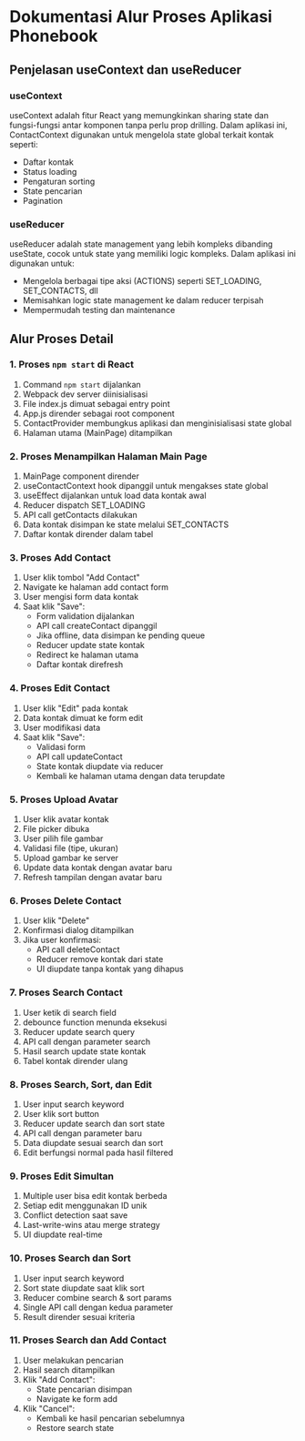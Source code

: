 # Dokumentasi Alur Proses Aplikasi Phonebook

## Penjelasan useContext dan useReducer

### useContext
useContext adalah fitur React yang memungkinkan sharing state dan fungsi-fungsi antar komponen tanpa perlu prop drilling. Dalam aplikasi ini, ContactContext digunakan untuk mengelola state global terkait kontak seperti:
- Daftar kontak
- Status loading
- Pengaturan sorting
- State pencarian
- Pagination

### useReducer
useReducer adalah state management yang lebih kompleks dibanding useState, cocok untuk state yang memiliki logic kompleks. Dalam aplikasi ini digunakan untuk:
- Mengelola berbagai tipe aksi (ACTIONS) seperti SET_LOADING, SET_CONTACTS, dll
- Memisahkan logic state management ke dalam reducer terpisah
- Mempermudah testing dan maintenance

## Alur Proses Detail

### 1. Proses `npm start` di React
1. Command `npm start` dijalankan
2. Webpack dev server diinisialisasi
3. File index.js dimuat sebagai entry point
4. App.js dirender sebagai root component
5. ContactProvider membungkus aplikasi dan menginisialisasi state global
6. Halaman utama (MainPage) ditampilkan

### 2. Proses Menampilkan Halaman Main Page
1. MainPage component dirender
2. useContactContext hook dipanggil untuk mengakses state global
3. useEffect dijalankan untuk load data kontak awal
4. Reducer dispatch SET_LOADING
5. API call getContacts dilakukan
6. Data kontak disimpan ke state melalui SET_CONTACTS
7. Daftar kontak dirender dalam tabel

### 3. Proses Add Contact
1. User klik tombol "Add Contact"
2. Navigate ke halaman add contact form
3. User mengisi form data kontak
4. Saat klik "Save":
   - Form validation dijalankan
   - API call createContact dipanggil
   - Jika offline, data disimpan ke pending queue
   - Reducer update state kontak
   - Redirect ke halaman utama
   - Daftar kontak direfresh

### 4. Proses Edit Contact
1. User klik "Edit" pada kontak
2. Data kontak dimuat ke form edit
3. User modifikasi data
4. Saat klik "Save":
   - Validasi form
   - API call updateContact
   - State kontak diupdate via reducer
   - Kembali ke halaman utama dengan data terupdate

### 5. Proses Upload Avatar
1. User klik avatar kontak
2. File picker dibuka
3. User pilih file gambar
4. Validasi file (tipe, ukuran)
5. Upload gambar ke server
6. Update data kontak dengan avatar baru
7. Refresh tampilan dengan avatar baru

### 6. Proses Delete Contact
1. User klik "Delete"
2. Konfirmasi dialog ditampilkan
3. Jika user konfirmasi:
   - API call deleteContact
   - Reducer remove kontak dari state
   - UI diupdate tanpa kontak yang dihapus

### 7. Proses Search Contact
1. User ketik di search field
2. debounce function menunda eksekusi
3. Reducer update search query
4. API call dengan parameter search
5. Hasil search update state kontak
6. Tabel kontak dirender ulang

### 8. Proses Search, Sort, dan Edit
1. User input search keyword
2. User klik sort button
3. Reducer update search dan sort state
4. API call dengan parameter baru
5. Data diupdate sesuai search dan sort
6. Edit berfungsi normal pada hasil filtered

### 9. Proses Edit Simultan
1. Multiple user bisa edit kontak berbeda
2. Setiap edit menggunakan ID unik
3. Conflict detection saat save
4. Last-write-wins atau merge strategy
5. UI diupdate real-time

### 10. Proses Search dan Sort
1. User input search keyword
2. Sort state diupdate saat klik sort
3. Reducer combine search & sort params
4. Single API call dengan kedua parameter
5. Result dirender sesuai kriteria

### 11. Proses Search dan Add Contact
1. User melakukan pencarian
2. Hasil search ditampilkan
3. Klik "Add Contact":
   - State pencarian disimpan
   - Navigate ke form add
4. Klik "Cancel":
   - Kembali ke hasil pencarian sebelumnya
   - Restore search state